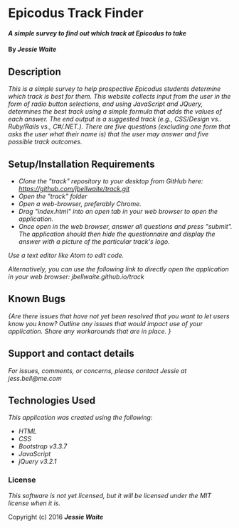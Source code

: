 # Epicodus Track Finder

#### _A simple survey to find out which track at Epicodus to take_

#### By _**Jessie Waite**_

## Description

 _This is a simple survey to help prospective Epicodus students determine which track is best for them. This website collects input from the user in the form of radio button selections, and using JavaScript and JQuery, determines the best track using a simple formula that adds the values of each answer. The end output is a suggested track (e.g., CSS/Design vs.. Ruby/Rails vs., C#/.NET.). There are five questions (excluding one form that asks the user what their name is) that the user may answer and five possible track outcomes._

## Setup/Installation Requirements

* _Clone the "track" repository to your desktop from GitHub here: https://github.com/jbellwaite/track.git_
* _Open the "track" folder_
* _Open a web-browser, preferably Chrome._
* _Drag "index.html" into an open tab in your web browser to open the application._
* _Once open in the web browser, answer all questions and press "submit". The application should then hide the questionnaire and  display the answer with a picture of the particular track's logo._

 _Use a text editor like Atom to edit code._

_Alternatively, you can use the following link to directly open the application in your web browser: jbellwaite.github.io/track_

## Known Bugs

_{Are there issues that have not yet been resolved that you want to let users know you know?  Outline any issues that would impact use of your application.  Share any workarounds that are in place. }_

## Support and contact details

_For issues, comments, or concerns, please contact Jessie at jess.bell@me.com_

## Technologies Used

_This application was created using the following:_
* _HTML_
* _CSS_
* _Bootstrap v3.3.7_
* _JavaScript_
* _jQuery v3.2.1_

### License

*This software is not yet licensed, but it will be licensed under the MIT license when it is.*

Copyright (c) 2016 **_Jessie Waite_**
